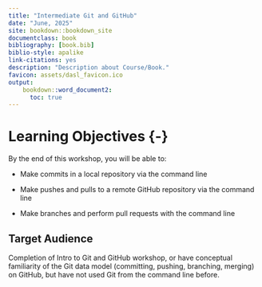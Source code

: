 ```yaml
---
title: "Intermediate Git and GitHub"
date: "June, 2025"
site: bookdown::bookdown_site
documentclass: book
bibliography: [book.bib]
biblio-style: apalike
link-citations: yes
description: "Description about Course/Book."
favicon: assets/dasl_favicon.ico
output:
    bookdown::word_document2:
      toc: true
---
```


# Learning Objectives {-}


By the end of this workshop, you will be able to:

- Make commits in a local repository via the command line

- Make pushes and pulls to a remote GitHub repository via the command line

- Make branches and perform pull requests with the command line



## Target Audience

Completion of Intro to Git and GitHub workshop, or have conceptual familiarity of the Git data model (committing, pushing, branching, merging) on GitHub, but have not used Git from the command line before.



